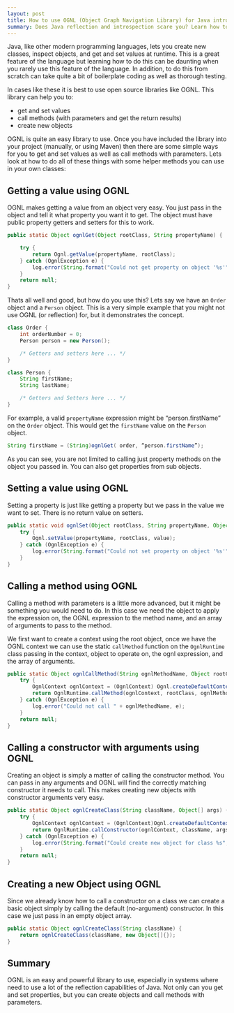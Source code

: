 ```yaml
---
layout: post
title: How to use OGNL (Object Graph Navigation Library) for Java introspection
summary: Does Java reflection and introspection scare you? Learn how to use OGNL, an easy to use library to tap into the power of reflection in Java.
---
```


Java, like other modern programming languages, lets you create new classes, inspect objects, and get and set values at runtime. This is a great feature of the language but learning how to do this can be daunting when you rarely use this feature of the language. In addition, to do this from scratch can take quite a bit of boilerplate coding as well as thorough testing.

In cases like these it is best to use open source libraries like OGNL. This library can help you to:

  * get and set values
  * call methods (with parameters and get the return results)
  * create new objects

OGNL is quite an easy library to use. Once you have included the library into your project (manually, or using Maven) then there are some simple ways for you to get and set values as well as call methods with parameters. Lets look at how to do all of these things with some helper methods you can use in your own classes:

## Getting a value using OGNL
OGNL makes getting a value from an object very easy. You just pass in the object and tell it what property you want it to get. The object must have public property getters and setters for this to work.

```java
public static Object ognlGet(Object rootClass, String propertyName) {

    try {
        return Ognl.getValue(propertyName, rootClass);
    } catch (OgnlException e) {
        log.error(String.format("Could not get property on object '%s'", propertyName), e);
    }
    return null;
}
```

Thats all well and good, but how do you use this? Lets say we have an `Order` object and a `Person` object. This is a very simple example that you might not use OGNL (or reflection) for, but it demonstrates the concept.

```java
class Order {
	int orderNumber = 0;
	Person person = new Person();

	/* Getters and setters here ... */
}

class Person {
	String firstName;
	String lastName;

	/* Getters and Setters here ... */
}
```

For example, a valid `propertyName` expression might be “person.firstName” on the `Order` object. This would get the `firstName` value on the `Person` object.

```java
String firstName = (String)ognlGet( order, “person.firstName”);
```

As you can see, you are not limited to calling just property methods on the object you passed in. You can also get properties from sub objects.

## Setting a value using OGNL
Setting a property is just like getting a property but we pass in the value we want to set. There is no return value on setters.

```java
public static void ognlSet(Object rootClass, String propertyName, Object value) {
    try {
        Ognl.setValue(propertyName, rootClass, value);
    } catch (OgnlException e) {
        log.error(String.format("Could not set property on object '%s'", propertyName), e);
    }
}
```

## Calling a method using OGNL
Calling a method with parameters is a little more advanced, but it might be something you would need to do. In this case we need the object to apply the expression on, the OGNL expression to the method name, and an array of arguments to pass to the method.

We first want to create a context using the root object, once we have the OGNL context we can use the static `callMethod` function on the `OgnlRuntime` class passing in the context, object to operate on, the ognl expression, and the array of arguments.

```java
public static Object ognlCallMethod(String ognlMethodName, Object rootClass, Object[] args) {
    try {
        OgnlContext ognlContext = (OgnlContext) Ognl.createDefaultContext(rootClass);
        return OgnlRuntime.callMethod(ognlContext, rootClass, ognlMethodName, args);
    } catch (OgnlException e) {
        log.error("Could not call " + ognlMethodName, e);
    }
    return null;
}
```

## Calling a constructor with arguments using OGNL
Creating an object is simply a matter of calling the constructor method. You can pass in any arguments and OGNL will find the correctly matching constructor it needs to call. This makes creating new objects with constructor arguments very easy.

```java
public static Object ognlCreateClass(String className, Object[] args) {
    try {
        OgnlContext ognlContext = (OgnlContext)Ognl.createDefaultContext(null);
        return OgnlRuntime.callConstructor(ognlContext, className, args);
    } catch (OgnlException e) {
        log.error(String.format("Could create new object for class %s", className), e);
    }
    return null;
}
```

## Creating a new Object using OGNL
Since we already know how to call a constructor on a class we can create a basic object simply by calling the default (no-argument) constructor. In this case we just pass in an empty object array.

```java
public static Object ognlCreateClass(String className) {
    return ognlCreateClass(className, new Object[]{});
}
```

## Summary
OGNL is an easy and powerful library to use, especially in systems where need to use a lot of the reflection capabilities of Java. Not only can you get and set properties, but you can create objects and call methods with parameters.

